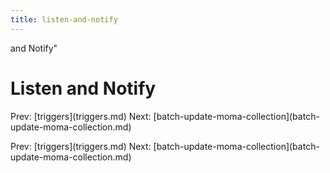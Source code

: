 ```yaml
---
title: listen-and-notify
---
```


and Notify\"

# Listen and Notify

Prev: \[triggers](triggers.md) Next:
\[batch-update-moma-collection](batch-update-moma-collection.md)

Prev: \[triggers](triggers.md) Next:
\[batch-update-moma-collection](batch-update-moma-collection.md)
